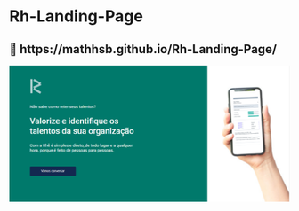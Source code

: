 # Rh-Landing-Page
<h2> 🚀 https://mathhsb.github.io/Rh-Landing-Page/</h2>

<p align= "center">
  <img src="/img/RHE.png">
<p>
